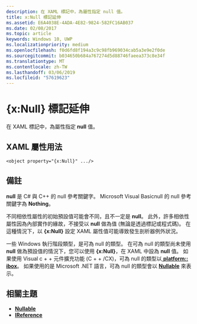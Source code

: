 ```yaml
---
description: 在 XAML 標記中，為屬性指定 null 值。
title: x:Null 標記延伸
ms.assetid: E6A4038E-4ADA-4E82-9824-582FC16AB037
ms.date: 02/08/2017
ms.topic: article
keywords: Windows 10, UWP
ms.localizationpriority: medium
ms.openlocfilehash: f0d6fd8f194a3c9c98fb969034cab5a3e9e2f0de
ms.sourcegitcommit: b034650b684a767274d5d88746faeea373c8e34f
ms.translationtype: MT
ms.contentlocale: zh-TW
ms.lasthandoff: 03/06/2019
ms.locfileid: "57619623"
---
```

# <a name="xnull-markup-extension"></a>{x:Null} 標記延伸


在 XAML 標記中，為屬性指定 **null** 值。

## <a name="xaml-attribute-usage"></a>XAML 屬性用法

``` syntax
<object property="{x:Null}" .../>
```

## <a name="remarks"></a>備註

**null** 是 C# 與 C++ 的 null 參考關鍵字。 Microsoft Visual Basicnull 的 null 參考關鍵字為 **Nothing**。

不同相依性屬性的初始預設值可能會不同，且不一定是 **null**。 此外，許多相依性屬性因為內部實作的緣故，不接受以 **null** 做為值 (無論是透過標記或程式碼)。 在這種情況下，以 **{x:Null}** 設定 XAML 屬性值可能導致發生剖析器例外狀況。

一些 Windows 執行階段類型，是可為 null 的類型。 在可為 null 的類型尚未使用 **null** 做為預設值的情況下，您可以使用 **{x:Null}**，在 XAML 中設為 **null** 值。 如果使用 Visual c + + 元件擴充功能 (C + + /CX)，可為 null 的類型以[ **platform:: ibox<T>**](https://msdn.microsoft.com/library/windows/apps/xaml/jj606120.aspx)。 如果使用的是 Microsoft .NET 語言，可為 null 的類型會以 [**Nullable<T>**](https://msdn.microsoft.com/library/windows/apps/xaml/b3h38hb0.aspx) 來表示。

## <a name="related-topics"></a>相關主題

* [**Nullable<T>**](https://msdn.microsoft.com/library/windows/apps/xaml/b3h38hb0.aspx)
* [**IReference<T>**](https://msdn.microsoft.com/library/windows/apps/br225864)
 

